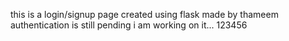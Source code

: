 this is a login/signup page created using flask made by thameem
authentication is still pending i am working on it...
123456